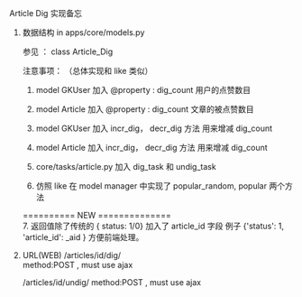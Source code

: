 Article Dig 实现备忘

1. 数据结构
   in apps/core/models.py 
   
   参见 ： class Article_Dig 
   
   注意事项： （总体实现和 like 类似）
   1.  model  GKUser 加入  @property :   dig_count
       用户的点赞数目
       
   2.  model  Article 加入 @property :  dig_count
       文章的被点赞数目
       
   3.  model GKUser 加入 incr_dig， decr_dig 方法 用来增减 dig_count
   4.  model Article 加入 incr_dig， decr_dig 方法 用来增减 dig_count
   
   5.  core/tasks/article.py 
       加入 dig_task 和 undig_task
       
   6.  仿照 like 
       在 model manager 中实现了 popular_random, popular 两个方法
       
   ==========    NEW ==============    
   7.  返回值除了传统的 { status: 1/0}  加入了 article_id 字段
       例子 {'status': 1, 'article_id': _aid }
       方便前端处理。
       
       
        
2. URL(WEB)
   /articles/id/dig/  
      method:POST , must use ajax 
      
   /articles/id/undig/
      method:POST , must use ajax 
      
   
 
        
        
        
